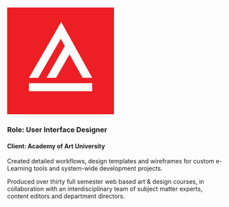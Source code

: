 ![Academy of Art](/assets/images/logo_academyofart.png)

### Role: User Interface Designer ###
#### Client: Academy of Art University ####

Created detailed workflows, design templates and wireframes for custom e-Learning tools and system-wide development projects.

Produced over thirty full semester web based art & design courses, in collaboration with an interdisciplinary team of subject matter experts, content editors and department directors.
